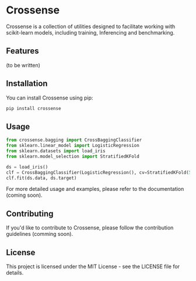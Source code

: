 # Crossense

Crossense is a collection of utilities designed to facilitate working with scikit-learn models, including training, Inferencing and benchmarking.

## Features
(to be written)

## Installation

You can install Crossense using pip:

```bash
pip install crossense
```

## Usage
``` python
from crossense.bagging import CrossBaggingClassifier
from sklearn.linear_model import LogisticRegression
from sklearn.datasets import load_iris
from sklearn.model_selection import StratifiedKFold

ds = load_iris()
clf = CrossBaggingClassifier(LogisticRegression(), cv=StratifiedKFold(5))
clf.fit(ds.data, ds.target)
```
For more detailed usage and examples, please refer to the documentation (coming soon).

## Contributing
If you'd like to contribute to Crossense, please follow the contribution guidelines (comming soon).

## License
This project is licensed under the MIT License - see the LICENSE file for details.